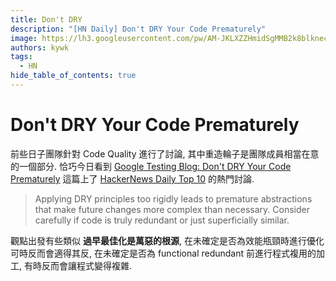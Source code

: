 ```yaml
---
title: Don't DRY
description: "[HN Daily] Don't DRY Your Code Prematurely"
image: https://lh3.googleusercontent.com/pw/AM-JKLXZZHmidSgMMB2k8blkneclNRysPXLr__G7rZ4hPi2sN0jC67PHAbX1MyFj8hQX_MTZ6bwIMPwCyu2fu1bU0ZXSX09eu-OlSDb4U-9haUS_wgnVPLaCM6WQLsRbsnocF8X5Edmt35rDjytljbNEMsaf8A=w800-no?authuser=0
authors: kywk
tags:
  - HN
hide_table_of_contents: true
---
```


# Don't DRY Your Code Prematurely

前些日子團隊針對 Code Quality 進行了討論, 其中重造輪子是團隊成員相當在意的一個部分. 恰巧今日看到 
[Google Testing Blog: Don't DRY Your Code Prematurely](https://testing.googleblog.com/2024/05/dont-dry-your-code-prematurely.html) 
這篇上了 [HackerNews Daily Top 10](https://news.ycombinator.com/item?id=40525064) 的熱門討論.

> Applying DRY principles too rigidly leads to premature abstractions that make future changes more complex than necessary. 
> Consider carefully if code is truly redundant or just superficially similar.

觀點出發有些類似 __過早最佳化是萬惡的根源__, 在未確定是否為效能瓶頸時進行優化可時反而會適得其反,
在未確定是否為 functional redundant 前進行程式複用的加工, 有時反而會讓程式變得複雜.
